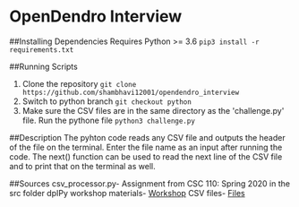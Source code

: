 # OpenDendro Interview

##Installing Dependencies
Requires Python >= 3.6
`pip3 install -r requirements.txt`

##Running Scripts
1. Clone the repository
`git clone https://github.com/shambhavi12001/opendendro_interview`
2. Switch to python branch
`git checkout python`
3. Make sure the CSV files are in the same directory as the 'challenge.py'
   file. Run the pythone file
`python3 challenge.py`

##Description
The pyhton code reads any CSV file and outputs the header of the file on the
terminal. Enter the file name as an input after running the code. The next()
function can be used to read the next line of the CSV file and to print that on
the terminal as well.

##Sources
csv_processor.py- Assignment from CSC 110: Spring 2020 in the src folder
dpIPy workshop materials-
[Workshop](https://opendendro.github.io/dplR-workshop/using-dplr.html)
CSV files- [Files](https://github.com/OpenDendro/dplPy/tree/main/tests/data)

